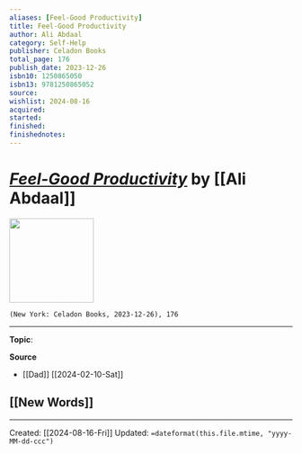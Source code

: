 ```yaml
---
aliases: [Feel-Good Productivity]
title: Feel-Good Productivity
author: Ali Abdaal
category: Self-Help
publisher: Celadon Books
total_page: 176
publish_date: 2023-12-26
isbn10: 1250865050
isbn13: 9781250865052
source: 
wishlist: 2024-08-16
acquired: 
started: 
finished: 
finishednotes: 
---
```

# *[Feel-Good Productivity]()* by [[Ali Abdaal]]

<img src="http://books.google.com/books/content?id=es2iEAAAQBAJ&printsec=frontcover&img=1&zoom=1&edge=curl&source=gbs_api" width=150>

`(New York: Celadon Books, 2023-12-26), 176`



--- 
**Topic**: 

**Source**
- [[Dad]] [[2024-02-10-Sat]]
 
**[[New Words]]**
- 

---
Created: [[2024-08-16-Fri]]
Updated: `=dateformat(this.file.mtime, "yyyy-MM-dd-ccc")`
